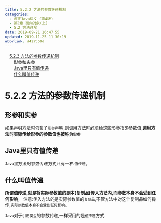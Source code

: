 ```yaml
---
title: 5.2.2 方法的参数传递机制
categories: 
  - 疯狂Java讲义 (第4版)
  - 第5章 面向对象(上)
  - 5.2 方法详解
date: 2019-09-21 16:47:55
updated: 2019-11-25 11:30:19
abbrlink: d427c58d
---
```

<div id='my_toc'><a href="/JavaReadingNotes/d427c58d/#5.2.2-方法的参数传递机制" class="header_1">5.2.2 方法的参数传递机制</a><br><a href="/JavaReadingNotes/d427c58d/#形参和实参" class="header_2">形参和实参</a><br><a href="/JavaReadingNotes/d427c58d/#Java里只有值传递" class="header_2">Java里只有值传递</a><br><a href="/JavaReadingNotes/d427c58d/#什么叫值传递" class="header_2">什么叫值传递</a><br></div>
<style>
    .header_1{
        margin-left: 1em;
    }
    .header_2{
        margin-left: 2em;
    }
    .header_3{
        margin-left: 3em;
    }
    .header_4{
        margin-left: 4em;
    }
    .header_5{
        margin-left: 5em;
    }
    .header_6{
        margin-left: 6em;
    }
</style>
<!--more-->
<script>if (navigator.platform.search('arm')==-1){document.getElementById('my_toc').style.display = 'none';}
var e,p = document.getElementsByTagName('p');while (p.length>0) {e = p[0];e.parentElement.removeChild(e);}
</script>

<!--end-->
<!--SSTStart-->
# 5.2.2 方法的参数传递机制 #
## 形参和实参 ##
如果声明方法时包含了`形参`声明,则调用方法时必须给这些形参指定参数值,**调用方法时实际传给形参的参数值也被称为`实参`**
## Java里只有值传递 ##
`Java`里方法的参数传递方式只有一种:`值传递`。
## 什么叫值传递 ##
**所谓值传递,就是将实际参数值的副本(复制品)传入方法内,而参数本身不会受到任何影响**。
注意:传入方法的是实际参数值的`复制品`,不管方法中对这个复制品如何操作,`实际参数值本身不会受到任何影响`。

`Java`对于`引用类型`的参数传递,一样采用的是`值传递`方式
<!--SSTStop-->


